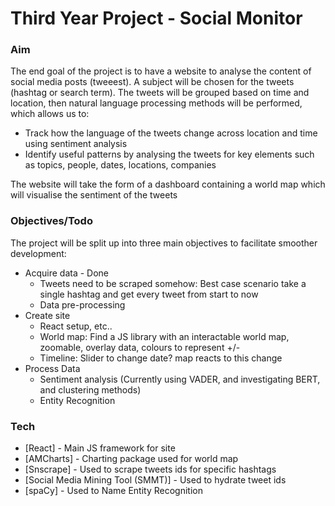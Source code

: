 # Third Year Project - Social Monitor

### Aim

The end goal of the project is to have a website to analyse the content of social media posts (tweeest). A subject will be chosen for the tweets (hashtag or search term). The tweets will be grouped based on time and location, then natural language processing methods will be performed, which allows us to:

- Track how the language of the tweets change across location and time using sentiment analysis
- Identify useful patterns by analysing the tweets for key elements such as topics, people, dates, locations, companies

The website will take the form of a dashboard containing a world map which will visualise the sentiment of the tweets

### Objectives/Todo

The project will be split up into three main objectives to facilitate smoother development: 

- Acquire data - Done
  - Tweets need to be scraped somehow: Best case scenario take a single hashtag and get every tweet from start to now
  - Data pre-processing
- Create site
  - React setup, etc..
  - World map: Find a JS library with an interactable world map, zoomable, overlay data, colours to represent +/-
  - Timeline: Slider to change date? map reacts to this change
- Process Data 
  - Sentiment analysis (Currently using VADER, and investigating BERT, and clustering methods)
  - Entity Recognition

### Tech

* [React] - Main JS framework for site
* [AMCharts] - Charting package used for world map
* [Snscrape] - Used to scrape tweets ids for specific hashtags
* [Social Media Mining Tool (SMMT)] - Used to hydrate tweet ids
* [spaCy] - Used to Name Entity Recognition


